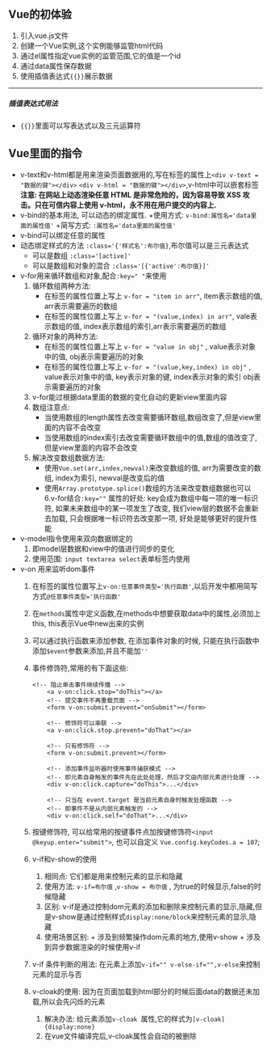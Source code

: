 ## Vue的初体验
1. 引入vue.js文件
2. 创建一个Vue实例,这个实例能够监管html代码
3. 通过el属性指定vue实例的监管范围,它的值是一个id
4. 通过data属性保存数据
5. 使用插值表达式`{{}}`展示数据
---
##### 插值表达式用法
+ `{{}}`里面可以写表达式以及三元运算符

## Vue里面的指令
+ v-text和v-html都是用来渲染页面数据用的,写在标签的属性上`<div v-text = "数据的键"></div>` `<div v-html = "数据的键"></div>`,v-html中可以嵌套标签
**注意: 在网站上动态渲染任意 HTML 是非常危险的，因为容易导致 XSS 攻击。只在可信内容上使用 v-html，永不用在用户提交的内容上.**
+ v-bind的基本用法, 可以动态的绑定属性. 
    +使用方式: `v-bind:属性名='data里面的属性值'`
    +简写方式: `:属性名='data里面的属性值'`
+ v-bind可以绑定任意的属性
+ 动态绑定样式的方法 `:class='{'样式名':布尔值}`,布尔值可以是三元表达式
  + 可以是数组 `:class='[active]'`
  + 可以是数组和对象的混合 `:class='[{'active':布尔值}]'`
+ v-for用来循环数组和对象,配合`:key=" "`来使用
    1. 循环数组两种方法:
        + 在标签的属性位置上写上 `v-for = "item in arr"`, item表示数组的值, arr表示需要遍历的数组
        + 在标签的属性位置上写上 `v-for = "(value,index) in arr"`, vale表示数组的值, index表示数组的索引,arr表示需要遍历的数组
    2. 循环对象的两种方法:
        + 在标签的属性位置上写上 `v-for = "value in obj"` , value表示对象中的值, obj表示需要遍历的对象 
        + 在标签的属性位置上写上 `v-for = "(value,key,index) in obj"` , value表示对象中的值, key表示对象的键, index表示对象的索引 obj表示需要遍历的对象 
    3. v-for能过根据data里面的数据的变化自动的更新view里面内容
    4. 数组注意点: 
         + 当使用数组的length属性去改变需要循环数组,数组改变了,但是view里面的内容不会改变
         + 当使用数组的index索引去改变需要循环数组中的值,数组的值改变了,但是view里面的内容不会改变
    5. 解决改变数组数据方法:
         + 使用`Vue.set(arr,index,newval)`来改变数组的值, arr为需要改变的数组, index为索引, newval是改变后的值
         + 使用`Array.prototype.splice()`数组的方法来改变数组数据也可以
    6.v-for结合`:key=""` 属性的好处: key会成为数组中每一项的唯一标识符, 如果未来数组中的某一项发生了改变, 我们view层的数据不会重新去加载, 只会根据唯一标识符去改变那一项, 好处是能够更好的提升性能
+ v-model指令使用来双向数据绑定的
    1. 即model层数据和view中的值进行同步的变化
    2. 使用范围: `input textarea select`表单标签内使用
+ v-on 用来监听dom事件
    1. 在标签的属性位置写上`v-on:任意事件类型='执行函数'`,以后开发中都用简写方式`@任意事件类型='执行函数'`
    2. 在`methods`属性中定义函数,在methods中想要获取data中的属性,必须加上this, this表示Vue中new出来的实例
    3. 可以通过执行函数来添加参数, 在添加事件对象的时候, 只能在执行函数中添加`$event`参数来添加,并且不能加`''`
    4. 事件修饰符,常用的有下面这些:
        ```
        <!-- 阻止单击事件继续传播 -->
            <a v-on:click.stop="doThis"></a>
            <!-- 提交事件不再重载页面 -->
            <form v-on:submit.prevent="onSubmit"></form>

            <!-- 修饰符可以串联 -->
            <a v-on:click.stop.prevent="doThat"></a>

            <!-- 只有修饰符 -->
            <form v-on:submit.prevent></form>

            <!-- 添加事件监听器时使用事件捕获模式 -->
            <!-- 即元素自身触发的事件先在此处处理，然后才交由内部元素进行处理 -->
            <div v-on:click.capture="doThis">...</div>

            <!-- 只当在 event.target 是当前元素自身时触发处理函数 -->
            <!-- 即事件不是从内部元素触发的 -->
            <div v-on:click.self="doThat">...</div>

        ```
    5. 按键修饰符, 可以给常用的按键事件点加按键修饰符`<input @keyup.enter="submit">`, 也可以自定义 `Vue.config.keyCodes.a = 107`;
    6. v-if和v-show的使用
        1. 相同点: 它们都是用来控制元素的显示和隐藏
        2. 使用方法: `v-if=布尔值` ,`v-show = 布尔值` , 为true的时候显示,false的时候隐藏
        3. 区别: v-if是通过控制dom元素的添加和删除来控制元素的显示,隐藏,但是v-show是通过控制样式`display:none/block`来控制元素的显示,隐藏
        4. 使用场景区别: + 涉及到频繁操作dom元素的地方,使用v-show
                        + 涉及到异步数据渲染的时候使用v-if

    7. v-if 条件判断的用法: 在元素上添加`v-if="" v-else-if="",v-else`来控制元素的显示与否
    8. v-cloak的使用: 因为在页面加载到html部分的时候后面data的数据还未加载,所以会先闪烁的元素
        1. 解决办法: 给元素添加`v-cloak `属性,它的样式为`[v-cloak]{display:none}`
        2. 在vue文件编译完后,v-cloak属性会自动的被删除 
